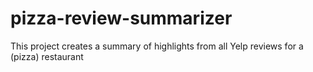 # pizza-review-summarizer
This project creates a summary of highlights from all Yelp reviews for a (pizza) restaurant

